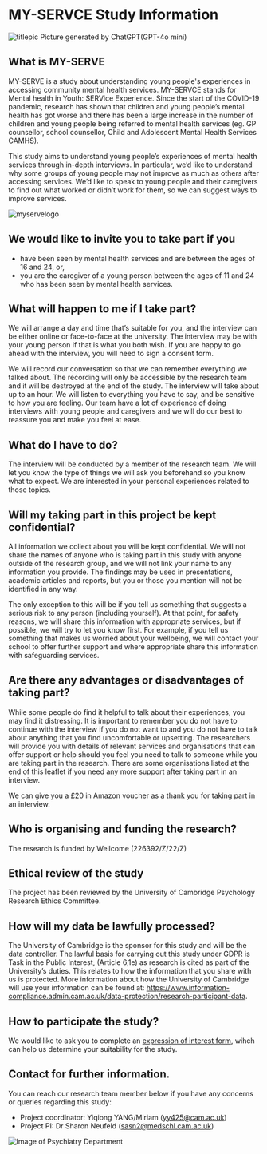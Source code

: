 # MY-SERVCE Study Information 

![titlepic](https://i.postimg.cc/xTgLLd8m/temp-Image-GX08-Jq.avif)
Picture generated by ChatGPT(GPT-4o mini)

## What is MY-SERVE

MY-SERVE is a study about understanding young people's experiences in accessing community mental health services. MY-SERVCE stands for Mental health in Youth: SERVice Experience. Since the start of the COVID-19 pandemic, research has shown that children and young people’s mental health has got worse and there has been a large increase in the number of children and young people being referred to mental health services (eg. GP counsellor, school counsellor, Child and Adolescent Mental Health Services CAMHS). 

This study aims to understand young people’s experiences of mental health services through in-depth interviews. In particular, we’d like to understand why some groups of young people may not improve as much as others after accessing services. We’d like to speak to young people and their caregivers to find out what worked or didn’t work for them, so we can suggest ways to improve services.

![myservelogo](https://i.postimg.cc/59z0CWYN/temp-Image-Ih2z-P6.avif)


## We would like to invite you to take part if you  

* have been seen by mental health services and are between the ages of 16 and 24, or,
* you are the caregiver of a young person between the ages of 11 and 24 who has been seen by mental health services.

## What will happen to me if I take part?

We will arrange a day and time that’s suitable for you, and the interview can be either online or face-to-face at the university. The interview may be with your young person if that is what you both wish. If you are happy to go ahead with the interview, you will need to sign a consent form. 

We will record our conversation so that we can remember everything we talked about. The recording will only be accessible by the research team and it will be destroyed at the end of the study. The interview will take about up to an hour. We will listen to everything you have to say, and be sensitive to how you are feeling. Our team have a lot of experience of doing interviews with young people and caregivers and we will do our best to reassure you and make you feel at ease. 

## What do I have to do?
The interview will be conducted by a member of the research team. We will let you know the type of things we will ask you beforehand so you know what to expect. We are interested in your personal experiences related to those topics. 

## Will my taking part in this project be kept confidential?
All information we collect about you will be kept confidential. We will not share the names of anyone who is taking part in this study with anyone outside of the research group, and we will not link your name to any information you provide. The findings may be used in presentations, academic articles and reports, but you or those you mention will not be identified in any way. 

The only exception to this will be if you tell us something that suggests a serious risk to any person (including yourself). At that point, for safety reasons, we will share this information with appropriate services, but if possible, we will try to let you know first.  For example, if you tell us something that makes us worried about your wellbeing, we will contact your school to offer further support and where appropriate share this information with safeguarding services.


## Are there any advantages or disadvantages of taking part?
While some people do find it helpful to talk about their experiences, you may find it distressing. It is important to remember you do not have to continue with the interview if you do not want to and you do not have to talk about anything that you find uncomfortable or upsetting. The researchers will provide you with details of relevant services and organisations that can offer support or help should you feel you need to talk to someone while you are taking part in the research. There are some organisations listed at the end of this leaflet if you need any more support after taking part in an interview.

We can give you a £20 in Amazon voucher as a thank you for taking part in an interview. 

## Who is organising and funding the research?
The research is funded by Wellcome (226392/Z/22/Z)

## Ethical review of the study
The project has been reviewed by the University of Cambridge Psychology Research Ethics Committee.

## How will my data be lawfully processed?
The University of Cambridge is the sponsor for this study and will be the data controller. The lawful basis for carrying out this study under GDPR is Task in the Public Interest, (Article 6,1e) as research is cited as part of the University’s duties. This relates to how the information that you share with us is protected. More information about how the University of Cambridge will use your information can be found at: https://www.information-compliance.admin.cam.ac.uk/data-protection/research-participant-data.

## How to participate the study?
We would like to ask you to complete an [expression of interest form](https://forms.gle/1hjVRYuXa52Ls5UK8), wihch can help us determine your suitability for the study.


## Contact for further information.
You can reach our research team member below if you have any concerns or queries regarding this study:

* Project coordinator: Yiqiong YANG/Miriam (yy425@cam.ac.uk)
* Project PI: Dr Sharon Neufeld (sasn2@medschl.cam.ac.uk)



![Image of Psychiatry Department](https://i.postimg.cc/MTPPBr4H/temp-Imagej-XTRPS.avif)


